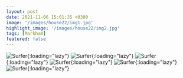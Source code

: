 ```yaml
---
layout: post
date: 2021-11-06 15:01:35 +0300
image: '/images/house22/img1.jpg'
highlight_image: '/images/house22/img2.jpg'
tags: [Markham]
featured: false
---
```


![Surfer]({{site.baseurl}}/images/house22/img3.jpg){:loading="lazy"}
![Surfer]({{site.baseurl}}/images/house22/img4.jpg){:loading="lazy"}
![Surfer]({{site.baseurl}}/images/house22/img5.jpg){:loading="lazy"}
![Surfer]({{site.baseurl}}/images/house22/img6.jpg){:loading="lazy"}
![Surfer]({{site.baseurl}}/images/house22/img7.jpg){:loading="lazy"}
![Surfer]({{site.baseurl}}/images/house22/img8.jpg){:loading="lazy"} 